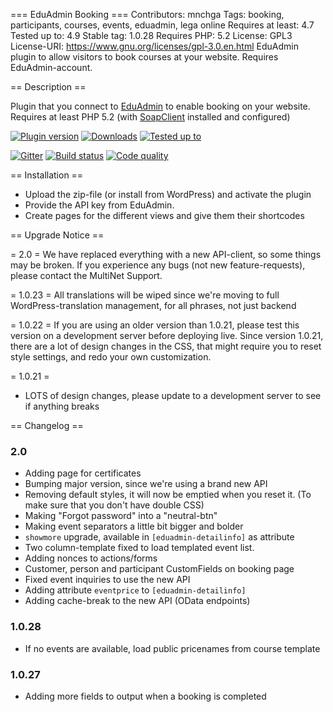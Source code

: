 === EduAdmin Booking ===
Contributors: mnchga
Tags: booking, participants, courses, events, eduadmin, lega online
Requires at least: 4.7
Tested up to: 4.9
Stable tag: 1.0.28
Requires PHP: 5.2
License: GPL3
License-URI: https://www.gnu.org/licenses/gpl-3.0.en.html
EduAdmin plugin to allow visitors to book courses at your website. Requires EduAdmin-account.

== Description ==

Plugin that you connect to [EduAdmin](https://www.eduadmin.se) to enable booking on your website.
Requires at least PHP 5.2 (with [SoapClient](http://php.net/manual/en/book.soap.php) installed and configured)

[<img src="https://img.shields.io/wordpress/plugin/v/eduadmin-booking.svg" alt="Plugin version" />](https://wordpress.org/plugins/eduadmin-booking/)
[<img src="https://img.shields.io/wordpress/plugin/dt/eduadmin-booking.svg" alt="Downloads" />](https://wordpress.org/plugins/eduadmin-booking/)
[<img src="https://img.shields.io/wordpress/v/eduadmin-booking.svg" alt="Tested up to" />](https://wordpress.org/plugins/eduadmin-booking/)

[<img src="https://badges.gitter.im/MultinetInteractive/EduAdmin-WordPress.png" alt="Gitter" />](https://gitter.im/MultinetInteractive/EduAdmin-WordPress)
[<img src="https://travis-ci.org/MultinetInteractive/EduAdmin-WordPress.svg?branch=master" alt="Build status" />](https://travis-ci.org/MultinetInteractive/EduAdmin-WordPress)
[<img src="https://scrutinizer-ci.com/g/MultinetInteractive/EduAdmin-WordPress/badges/quality-score.png?b=master" alt="Code quality" />](https://scrutinizer-ci.com/g/MultinetInteractive/EduAdmin-WordPress/?branch=master)

== Installation ==

- Upload the zip-file (or install from WordPress) and activate the plugin
- Provide the API key from EduAdmin.
- Create pages for the different views and give them their shortcodes

== Upgrade Notice ==

= 2.0 =
We have replaced everything with a new API-client, so some things may be broken. If you experience any bugs (not new feature-requests), please contact the MultiNet Support.

= 1.0.23 =
All translations will be wiped since we're moving to full WordPress-translation management, for all phrases, not just backend

= 1.0.22 =
If you are using an older version than 1.0.21, please test this version on a development server before deploying live.
Since version 1.0.21, there are a lot of design changes in the CSS, that might require you to reset style settings,
and redo your own customization.

= 1.0.21 =
- LOTS of design changes, please update to a development server to see if anything breaks

== Changelog ==

### 2.0 ###
- Adding page for certificates
- Bumping major version, since we're using a brand new API
- Removing default styles, it will now be emptied when you reset it. (To make sure that you don't have double CSS)
- Making "Forgot password" into a "neutral-btn"
- Making event separators a little bit bigger and bolder
- `showmore` upgrade, available in `[eduadmin-detailinfo]` as attribute
- Two column-template fixed to load templated event list.
- Adding nonces to actions/forms
- Customer, person and participant CustomFields on booking page
- Fixed event inquiries to use the new API
- Adding attribute `eventprice` to `[eduadmin-detailinfo]`
- Adding cache-break to the new API (OData endpoints)

### 1.0.28
- If no events are available, load public pricenames from course template

### 1.0.27
- Adding more fields to output when a booking is completed